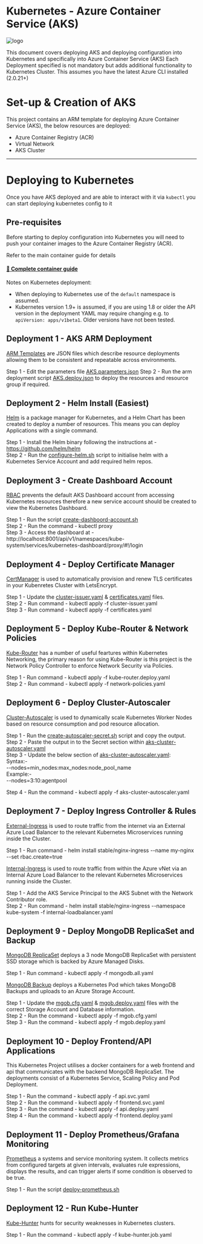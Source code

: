 # Kubernetes - Azure Container Service (AKS)

![logo](https://avatars1.githubusercontent.com/u/13629408?s=250)

This document covers deploying AKS and deploying configuration into Kubernetes and specifically into Azure Container Service (AKS) 
Each Deployment specified is not mandatory but adds additional functionality to Kubernetes Cluster.
This assumes you have the latest Azure CLI installed (2.0.21+)

# Set-up & Creation of AKS
This project contains an ARM template for deploying Azure Container Service (AKS), the below resources are deployed:
 - Azure Container Registry (ACR)
 - Virtual Network
 - AKS Cluster

---

# Deploying to Kubernetes
Once you have AKS deployed and are able to interact with it via `kubectl` you can start deploying kubernetes config to it

## Pre-requisites 
Before starting to deploy configuration into Kubernetes you will need to push your container images to the Azure Container Registry (ACR).

Refer to the main container guide for details
#### [:page_with_curl: Complete container guide](../docs/containers.md) 

Notes on Kubernetes deployment:
- When deploying to Kubernetes use of the `default` namespace is assumed.
- Kubernetes version 1.9+ is assumed, if you are using 1.8 or older the API version in the deployment YAML may require changing e.g. to `apiVersion: apps/v1beta1`. Older versions have not been tested.



## Deployment 1 - AKS ARM Deployment
[ARM Templates](https://docs.microsoft.com/en-us/azure/azure-resource-manager/templates-cloud-consistency) are JSON files which describe resource deployments allowing them to be consistent and repeatable across environments.

Step 1 - Edit the parameters file [AKS.parameters.json](https://github.com/ryan-froggatt/K8s/blob/master/arm/AKS.parameters.json)  Step 2 - Run the arm deployment script [AKS.deploy.json](https://github.com/ryan-froggatt/K8s/blob/master/arm/AKS.deploy.json) to deploy the resources and resource group if required.


## Deployment 2 - Helm Install (Easiest)
[Helm](https://helm.sh/) is a package manager for Kubernetes, and a Helm Chart has been created to deploy a number of resources. This means you can deploy Applications with a single command.

Step 1 - Install the Helm binary following the instructions at - https://github.com/helm/helm  <br/>
Step 2 - Run the [configure-helm.sh](https://github.com/ryan-froggatt/K8s/blob/master/helm/configure-helm.sh) script to initialise helm with a Kubernetes Service Account and add required helm repos.


## Deployment 3 - Create Dashboard Account
[RBAC](https://kubernetes.io/docs/reference/access-authn-authz/rbac/) prevents the default AKS Dashboard account from accessing Kubernetes resources therefore a new service account should be created to view the Kubernetes Dashboard.

Step 1 - Run the script [create-dashboord-account.sh](https://github.com/ryan-froggatt/K8s/blob/master/rbac/create-dashboard-account.sh)  <br/>
Step 2 - Run the command - kubectl proxy  <br/>
Step 3 - Access the dashboard at - http://localhost:8001/api/v1/namespaces/kube-system/services/kubernetes-dashboard/proxy/#!/login


## Deployment 4 - Deploy Certificate Manager
[CertManager](https://github.com/jetstack/cert-manager) is used to automatically provision and renew TLS certificates in your Kubenretes Cluster with LetsEncrypt.

Step 1 - Update the [cluster-issuer.yaml](https://github.com/ryan-froggatt/K8s/blob/master/cert-manager/cluster-issuer.yaml) & [certificates.yaml](https://github.com/ryan-froggatt/K8s/blob/master/cert-manager/certificates.yaml) files.  <br/>
Step 2 - Run command - kubectl apply -f cluster-issuer.yaml  <br/>
Step 3 - Run command - kubectl apply -f certificates.yaml


## Deployment 5 - Deploy Kube-Router & Network Policies
[Kube-Router](https://github.com/cloudnativelabs/kube-router) has a number of useful feartures within Kubernetes Networking, the primary reason for using Kube-Router is this project is the Network Policy Controller to enforce Network Security via Policies.

Step 1 - Run command - kubectl apply -f kube-router.deploy.yaml  <br/>
Step 2 - Run command - kubectl apply -f network-policies.yaml


## Deployment 6 - Deploy Cluster-Autoscaler
[Cluster-Autoscaler](https://github.com/kubernetes/autoscaler/tree/master/cluster-autoscaler) is used to dynamically scale Kubernetes Worker Nodes based on resource consumption and pod resource allocation.

Step 1 - Run the [create-autoscaler-secret.sh](https://github.com/ryan-froggatt/K8s/blob/master/autoscaler/create-autoscaler-secret.sh) script and copy the output.  <br/>
Step 2 - Paste the output in to the Secret section within [aks-cluster-autoscaler.yaml](https://github.com/ryan-froggatt/K8s/blob/master/autoscaler/aks-cluster-autoscaler.yaml])  <br/>
Step 3 - Update the below section of [aks-cluster-autoscaler.yaml](https://github.com/ryan-froggatt/K8s/blob/master/autoscaler/aks-cluster-autoscaler.yaml]):  <br/>
Syntax:-  <br/>
--nodes=min_nodes:max_nodes:node_pool_name  <br/>
Example:-  <br/>
--nodes=3:10:agentpool  <br/>

Step 4 - Run the command - kubectl apply -f aks-cluster-autoscaler.yaml

## Deployment 7 - Deploy Ingress Controller & Rules
[External-Ingress](https://github.com/kubernetes/ingress-nginx) is used to route traffic from the internet via an External Azure Load Balancer to the relevant Kubernetes Microservices running inside the Cluster.

Step 1  - Run command - helm install stable/nginx-ingress --name my-nginx --set rbac.create=true


[Internal-Ingress](https://docs.microsoft.com/en-us/azure/aks/internal-lb) is used to route traffic from within the Azure vNet via an Internal Azure Load Balancer to the relevant Kubernetes Microservices running inside the Cluster.

Step 1 - Add the AKS Service Principal to the AKS Subnet with the Network Contributor role.  <br/>
Step 2 - Run command - helm install stable/nginx-ingress --namespace kube-system -f internal-loadbalancer.yaml


## Deployment 9 - Deploy MongoDB ReplicaSet and Backup
[MongoDB ReplicaSet](https://github.com/cvallance/mongo-k8s-sidecar) deploys a 3 node MongoDB ReplicaSet with persistent SSD storage which is backed by Azure Managed Disks.

Step 1 - Run command - kubectl apply -f mongodb.all.yaml


[MongoDB Backup](https://github.com/stefanprodan/mgob) deploys a Kubernetes Pod which takes MongoDB Backups and uploads to an Azure Storage Account.

Step 1 - Update the [mgob.cfg.yaml](https://github.com/ryan-froggatt/K8s/blob/master/deployments/mongo/mgob.cfg.yaml) & [mgob.deploy.yaml](https://github.com/ryan-froggatt/K8s/blob/master/deployments/mongo/mgob.deploy.yaml) files with the correct Storage Account and Database information.  <br/>
Step 2 - Run the command - kubectl apply -f mgob.cfg.yaml  <br/>
Step 3 - Run the command - kubectl apply -f mgob.deploy.yaml


## Deployment 10 - Deploy Frontend/API Applications
This Kubernetes Project utilises a docker containers for a web frontend and api that communicates with the backend MongoDB ReplicaSet. The deployments consist of a Kubernetes Service, Scaling Policy and Pod Deployment.

Step 1 - Run the command - kubectl apply -f api.svc.yaml  <br/>
Step 2 - Run the command - kubectl apply -f frontend.svc.yaml  <br/>
Step 3 - Run the command - kubectl apply -f api.deploy.yaml  <br/>
Step 4 - Run the command - kubectl apply -f frontend.deploy.yaml


## Deployment 11 - Deploy Prometheus/Grafana Monitoring
[Prometheus](https://github.com/prometheus/prometheus) a systems and service monitoring system. It collects metrics from configured targets at given intervals, evaluates rule expressions, displays the results, and can trigger alerts if some condition is observed to be true.

Step 1 - Run the script [deploy-prometheus.sh](https://github.com/ryan-froggatt/K8s/blob/master/prometheus/deploy-prometheus.sh)

## Deployment 12 - Run Kube-Hunter
[Kube-Hunter](https://github.com/aquasecurity/kube-hunter) hunts for security weaknesses in Kubernetes clusters.

Step 1 - Run the command - kubectl apply -f kube-hunter.job.yaml
